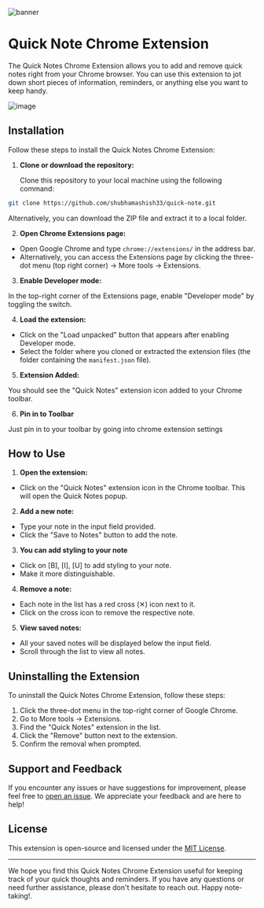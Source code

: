 
![banner](https://github.com/shubhamashish33/quick-note/assets/78084828/64acf6fe-df26-45c3-a0a7-bbd11c24f6c3)



# Quick Note Chrome Extension

The Quick Notes Chrome Extension allows you to add and remove quick notes right from your Chrome browser. You can use this extension to jot down short pieces of information, reminders, or anything else you want to keep handy.

![image](https://github.com/shubhamashish33/quick-note/assets/78084828/ea999b3d-bd3f-4484-9cff-5079fc6389b4)




## Installation

Follow these steps to install the Quick Notes Chrome Extension:

1. **Clone or download the repository:**

   Clone this repository to your local machine using the following command:

``` bash
git clone https://github.com/shubhamashish33/quick-note.git
```

Alternatively, you can download the ZIP file and extract it to a local folder.

2. **Open Chrome Extensions page:**

- Open Google Chrome and type `chrome://extensions/` in the address bar.
- Alternatively, you can access the Extensions page by clicking the three-dot menu (top right corner) -> More tools -> Extensions.

3. **Enable Developer mode:**

In the top-right corner of the Extensions page, enable "Developer mode" by toggling the switch.

4. **Load the extension:**

- Click on the "Load unpacked" button that appears after enabling Developer mode.
- Select the folder where you cloned or extracted the extension files (the folder containing the `manifest.json` file).

5. **Extension Added:**

You should see the "Quick Notes" extension icon added to your Chrome toolbar.

6. **Pin in to Toolbar**
   
Just pin in to your toolbar by going into chrome extension settings

## How to Use

1. **Open the extension:**

- Click on the "Quick Notes" extension icon in the Chrome toolbar. This will open the Quick Notes popup.

2. **Add a new note:**

- Type your note in the input field provided.
- Click the "Save to Notes" button to add the note.

3. **You can add styling to your note**
- Click on [B], [I], [U] to add styling to your note.
- Make it more distinguishable.

4. **Remove a note:**

- Each note in the list has a red cross (✕) icon next to it.
- Click on the cross icon to remove the respective note.

5. **View saved notes:**

- All your saved notes will be displayed below the input field.
- Scroll through the list to view all notes.

## Uninstalling the Extension

To uninstall the Quick Notes Chrome Extension, follow these steps:

1. Click the three-dot menu in the top-right corner of Google Chrome.
2. Go to More tools -> Extensions.
3. Find the "Quick Notes" extension in the list.
4. Click the "Remove" button next to the extension.
5. Confirm the removal when prompted.

## Support and Feedback

If you encounter any issues or have suggestions for improvement, please feel free to [open an issue](https://github.com/shubhamashish33/quick-note/issues). We appreciate your feedback and are here to help!

## License

This extension is open-source and licensed under the [MIT License](LICENSE).

---

We hope you find this Quick Notes Chrome Extension useful for keeping track of your quick thoughts and reminders. If you have any questions or need further assistance, please don't hesitate to reach out. Happy note-taking!.
